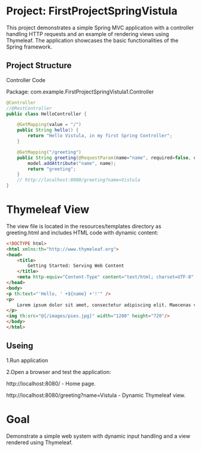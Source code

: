 # Project: FirstProjectSpringVistula

This project demonstrates a simple Spring MVC application with a controller handling HTTP requests and an example of rendering views using Thymeleaf. The application showcases the basic functionalities of the Spring framework.

## Project Structure


Controller Code

Package: com.example.FirstProjectSpringVistula1.Controller

```java
@Controller
//@RestController
public class HelloController {

    @GetMapping(value = "/")
    public String hello() {
        return "Hello Vistula, in my first Spring Controller";
    }

    @GetMapping("/greeting")
    public String greeting(@RequestParam(name="name", required=false, defaultValue = "World") String name, Model model) {
        model.addAttribute("name", name);
        return "greeting";
    }
    // http://localhost:8080/greeting?name=Vistula
}
```


# Thymeleaf View

The view file is located in the resources/templates directory as greeting.html and includes HTML code with dynamic content:
```html
<!DOCTYPE html>
<html xmlns:th="http://www.thymeleaf.org">
<head>
    <title>
        Getting Started: Serving Web Content
    </title>
    <meta http-equiv="Content-Type" content="text/html; charset=UTF-8" />
</head>
<body>
<p th:text="'Hello, ' +${name} +'!'" />
<p>
    Lorem ipsum dolor sit amet, consectetur adipiscing elit. Maecenas vestibulum digissim malesuada.
</p>
<img th:src="@{/images/pies.jpg}" width="1280" height="720"/>
</body>
</html>
```
## Useing
1.Run application

2.Open a browser and test the application:


http://localhost:8080/ - Home page.

http://localhost:8080/greeting?name=Vistula - Dynamic Thymeleaf view.

# Goal
Demonstrate a simple web system with dynamic input handling and a view rendered using Thymeleaf.
